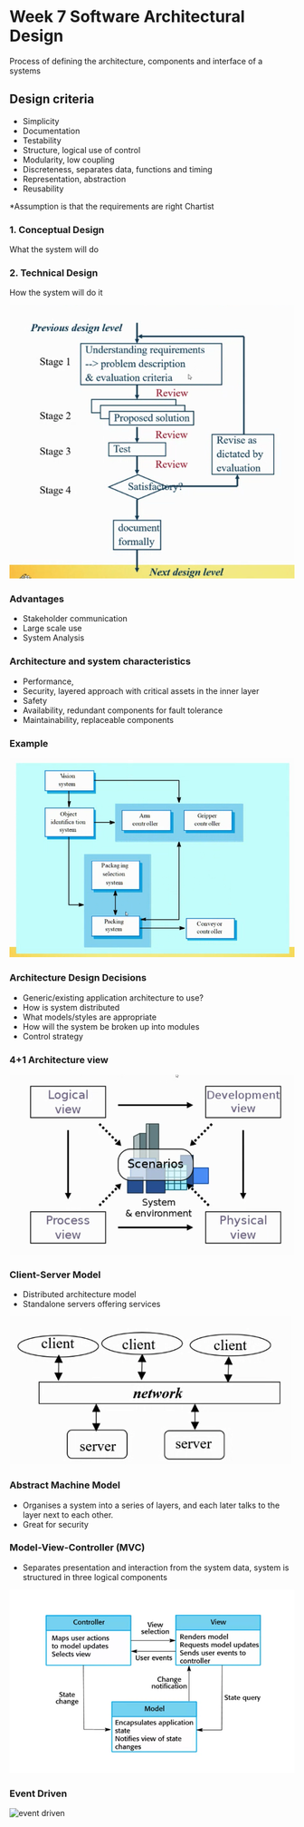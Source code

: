 # Week 7 Software Architectural Design

Process of defining the architecture, components and interface of a systems

## Design criteria

- Simplicity
- Documentation
- Testability
- Structure, logical use of control
- Modularity, low coupling
- Discreteness, separates data, functions and timing
- Representation, abstraction
- Reusability

*Assumption is that the requirements are right
Chartist

### 1. Conceptual Design

What the system will do

### 2. Technical Design

How the system will do it

![design process](images/design-process.png)

### Advantages

- Stakeholder communication
- Large scale use
- System Analysis

### Architecture and system characteristics

- Performance,
- Security, layered approach with critical assets in the inner layer
- Safety
- Availability, redundant components for fault tolerance
- Maintainability, replaceable components

### Example

![example](images/example.png)

### Architecture Design Decisions

- Generic/existing application architecture to use?
- How is system distributed
- What models/styles are appropriate
- How will the system be broken up into modules
- Control strategy

### 4+1 Architecture view

![architecture-view](images/architecture-view.png)

### Client-Server Model

- Distributed architecture model
- Standalone servers offering services

![client server](images/client-server.png)

### Abstract Machine Model

- Organises a system into a series of layers, and each later talks to the layer next to each other.
- Great for security

### Model-View-Controller (MVC)

- Separates presentation and interaction from the system data, system is structured in three logical components

![mvc](images/mvc.png)

### Event Driven 

![event driven](images/event-driven)
